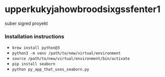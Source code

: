 # upperkukyjahowbroodsixgssfenter1
suber sigred proyekt

### Installation instructions
- `brew install python@3`
- `python3 -m venv /path/to/new/virtual/environment`
- `source /path/to/new/virtual/environment/bin/activate`
- `pip install seaborn`
- `python py_app_that_uses_seaborn.py`

